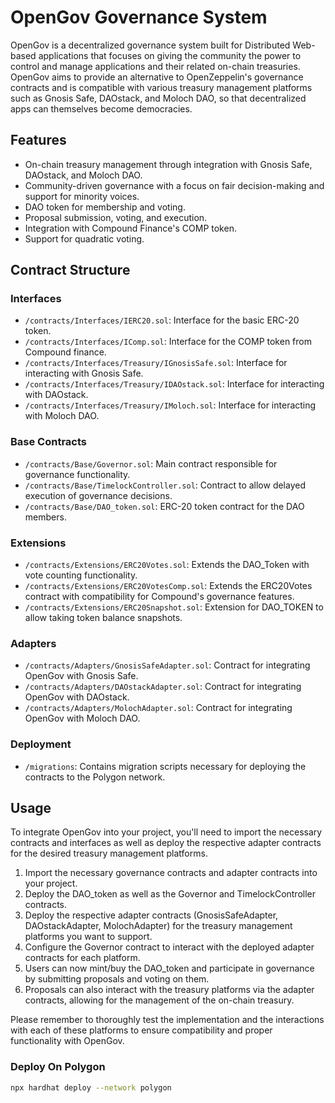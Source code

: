 # OpenGov Governance System

OpenGov is a decentralized governance system built for Distributed Web-based applications that focuses on giving the community the power to control and manage applications and their related on-chain treasuries. OpenGov aims to provide an alternative to OpenZeppelin's governance contracts and is compatible with various treasury management platforms such as Gnosis Safe, DAOstack, and Moloch DAO, so that decentralized apps can themselves become democracies.

## Features

- On-chain treasury management through integration with Gnosis Safe, DAOstack, and Moloch DAO.
- Community-driven governance with a focus on fair decision-making and support for minority voices.
- DAO token for membership and voting.
- Proposal submission, voting, and execution.
- Integration with Compound Finance's COMP token.
- Support for quadratic voting.

## Contract Structure

### Interfaces

- `/contracts/Interfaces/IERC20.sol`: Interface for the basic ERC-20 token.
- `/contracts/Interfaces/IComp.sol`: Interface for the COMP token from Compound finance.
- `/contracts/Interfaces/Treasury/IGnosisSafe.sol`: Interface for interacting with Gnosis Safe.
- `/contracts/Interfaces/Treasury/IDAOstack.sol`: Interface for interacting with DAOstack.
- `/contracts/Interfaces/Treasury/IMoloch.sol`: Interface for interacting with Moloch DAO.

### Base Contracts

- `/contracts/Base/Governor.sol`: Main contract responsible for governance functionality.
- `/contracts/Base/TimelockController.sol`: Contract to allow delayed execution of governance decisions.
- `/contracts/Base/DAO_token.sol`: ERC-20 token contract for the DAO members.

### Extensions

- `/contracts/Extensions/ERC20Votes.sol`: Extends the DAO_Token with vote counting functionality.
- `/contracts/Extensions/ERC20VotesComp.sol`: Extends the ERC20Votes contract with compatibility for Compound's governance features.
- `/contracts/Extensions/ERC20Snapshot.sol`: Extension for DAO_TOKEN to allow taking token balance snapshots.

### Adapters

- `/contracts/Adapters/GnosisSafeAdapter.sol`: Contract for integrating OpenGov with Gnosis Safe.
- `/contracts/Adapters/DAOstackAdapter.sol`: Contract for integrating OpenGov with DAOstack.
- `/contracts/Adapters/MolochAdapter.sol`: Contract for integrating OpenGov with Moloch DAO.

### Deployment

- `/migrations`: Contains migration scripts necessary for deploying the contracts to the Polygon network.

## Usage

To integrate OpenGov into your project, you'll need to import the necessary contracts and interfaces as well as deploy the respective adapter contracts for the desired treasury management platforms.

1. Import the necessary governance contracts and adapter contracts into your project.
2. Deploy the DAO_token as well as the Governor and TimelockController contracts.
3. Deploy the respective adapter contracts (GnosisSafeAdapter, DAOstackAdapter, MolochAdapter) for the treasury management platforms you want to support.
4. Configure the Governor contract to interact with the deployed adapter contracts for each platform.
5. Users can now mint/buy the DAO_token and participate in governance by submitting proposals and voting on them.
6. Proposals can also interact with the treasury platforms via the adapter contracts, allowing for the management of the on-chain treasury.

Please remember to thoroughly test the implementation and the interactions with each of these platforms to ensure compatibility and proper functionality with OpenGov.


### Deploy On Polygon

```bash
npx hardhat deploy --network polygon
```